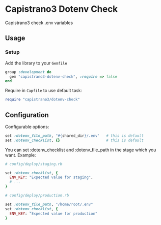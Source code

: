 # Capistrano3 Dotenv Check

Capistrano3 check .env variables

## Usage

### Setup

Add the library to your `Gemfile`

```Ruby
group :development do
  gem "capistrano3-dotenv-check", :require => false
end
```

Require in `Capfile` to use default task:

```ruby
require "capistrano3/dotenv-check"
```

## Configuration

Configurable options:

```ruby
set :dotenv_file_path, "#{shared_dir}/.env"   # this is default
set :dotenv_checklist, {}                     # this is default
```

You can set :dotenv_checklist and :dotenv_file_path in the stage which you want. Example:

```ruby
# config/deploy/staging.rb

set :dotenv_checklist, {
  ENV_KEY: "Expected value for staging",
  # ...
}
```

```ruby
# config/deploy/production.rb

set :dotenv_file_path, "/home/root/.env"
set :dotenv_checklist, {
  ENV_KEY: "Expected value for production"
}
```
